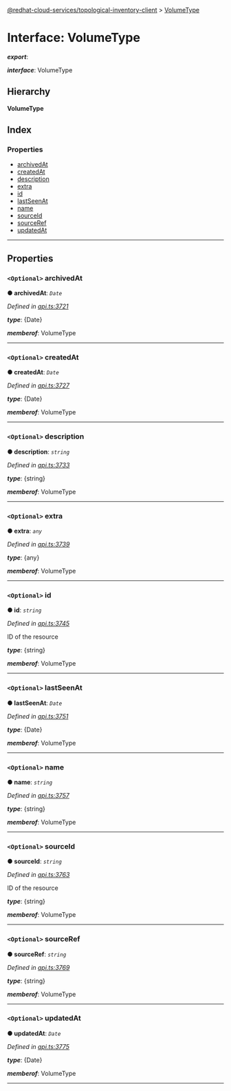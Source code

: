 [@redhat-cloud-services/topological-inventory-client](../README.md) > [VolumeType](../interfaces/volumetype.md)

# Interface: VolumeType

*__export__*: 

*__interface__*: VolumeType

## Hierarchy

**VolumeType**

## Index

### Properties

* [archivedAt](volumetype.md#archivedat)
* [createdAt](volumetype.md#createdat)
* [description](volumetype.md#description)
* [extra](volumetype.md#extra)
* [id](volumetype.md#id)
* [lastSeenAt](volumetype.md#lastseenat)
* [name](volumetype.md#name)
* [sourceId](volumetype.md#sourceid)
* [sourceRef](volumetype.md#sourceref)
* [updatedAt](volumetype.md#updatedat)

---

## Properties

<a id="archivedat"></a>

### `<Optional>` archivedAt

**● archivedAt**: *`Date`*

*Defined in [api.ts:3721](https://github.com/RedHatInsights/javascript-clients/blob/master/packages/topological-inventory/api.ts#L3721)*

*__type__*: {Date}

*__memberof__*: VolumeType

___
<a id="createdat"></a>

### `<Optional>` createdAt

**● createdAt**: *`Date`*

*Defined in [api.ts:3727](https://github.com/RedHatInsights/javascript-clients/blob/master/packages/topological-inventory/api.ts#L3727)*

*__type__*: {Date}

*__memberof__*: VolumeType

___
<a id="description"></a>

### `<Optional>` description

**● description**: *`string`*

*Defined in [api.ts:3733](https://github.com/RedHatInsights/javascript-clients/blob/master/packages/topological-inventory/api.ts#L3733)*

*__type__*: {string}

*__memberof__*: VolumeType

___
<a id="extra"></a>

### `<Optional>` extra

**● extra**: *`any`*

*Defined in [api.ts:3739](https://github.com/RedHatInsights/javascript-clients/blob/master/packages/topological-inventory/api.ts#L3739)*

*__type__*: {any}

*__memberof__*: VolumeType

___
<a id="id"></a>

### `<Optional>` id

**● id**: *`string`*

*Defined in [api.ts:3745](https://github.com/RedHatInsights/javascript-clients/blob/master/packages/topological-inventory/api.ts#L3745)*

ID of the resource

*__type__*: {string}

*__memberof__*: VolumeType

___
<a id="lastseenat"></a>

### `<Optional>` lastSeenAt

**● lastSeenAt**: *`Date`*

*Defined in [api.ts:3751](https://github.com/RedHatInsights/javascript-clients/blob/master/packages/topological-inventory/api.ts#L3751)*

*__type__*: {Date}

*__memberof__*: VolumeType

___
<a id="name"></a>

### `<Optional>` name

**● name**: *`string`*

*Defined in [api.ts:3757](https://github.com/RedHatInsights/javascript-clients/blob/master/packages/topological-inventory/api.ts#L3757)*

*__type__*: {string}

*__memberof__*: VolumeType

___
<a id="sourceid"></a>

### `<Optional>` sourceId

**● sourceId**: *`string`*

*Defined in [api.ts:3763](https://github.com/RedHatInsights/javascript-clients/blob/master/packages/topological-inventory/api.ts#L3763)*

ID of the resource

*__type__*: {string}

*__memberof__*: VolumeType

___
<a id="sourceref"></a>

### `<Optional>` sourceRef

**● sourceRef**: *`string`*

*Defined in [api.ts:3769](https://github.com/RedHatInsights/javascript-clients/blob/master/packages/topological-inventory/api.ts#L3769)*

*__type__*: {string}

*__memberof__*: VolumeType

___
<a id="updatedat"></a>

### `<Optional>` updatedAt

**● updatedAt**: *`Date`*

*Defined in [api.ts:3775](https://github.com/RedHatInsights/javascript-clients/blob/master/packages/topological-inventory/api.ts#L3775)*

*__type__*: {Date}

*__memberof__*: VolumeType

___


